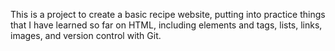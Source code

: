 This is a project to create a basic recipe website, putting into practice things that I have learned so far on HTML, including elements and tags, lists, links, images, and version control with Git.